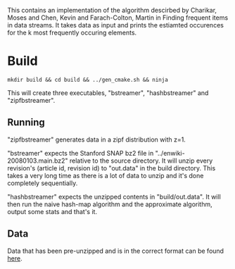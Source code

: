 This contains an implementation of the algorithm descirbed by Charikar, Moses and Chen, Kevin and Farach-Colton, Martin in Finding frequent items in data streams. It takes data as input and prints the estiamted occurences for the k most frequently occuring elements.

# Build

```
mkdir build && cd build && ../gen_cmake.sh && ninja
```

This will create three executables, "bstreamer", "hashbstreamer" and "zipfbstreamer".
## Running

"zipfbstreamer" generates data in a zipf distribution with z=1.

"bstreamer" expects the Stanford SNAP bz2 file in "../enwiki-20080103.main.bz2" relative to the source directory. It will unzip every revision's (article id, revision id) to "out.data" in the build directory. This takes a very long time as there is a lot of data to unzip and it's done completely sequentially.

"hashbstreamer" expects the unzipped contents in "build/out.data". It will then run the naive hash-map algorithm and the approximate algorithm, output some stats and that's it.

## Data
Data that has been pre-unzipped and is in the correct format can be found [here](https://drive.google.com/open?id=1HTetf3tjaXv5RbKdZJRlvsFQPJ_76zuJ).
